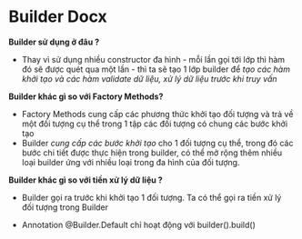 #  Builder Docx
**Builder sử dụng ở đâu ?**
- Thay vì sử dụng nhiều constructor đa hình - mỗi lần gọi tới lớp thì hàm đó sẽ được quét qua một lần - thì ta sẽ tạo 1
  lớp builder để *tạo các hàm khởi tạo và các hàm validate dữ liệu, xử lý dữ liệu trước khi truy vấn*

**Builder khác gì so với Factory Methods?**
- Factory Methods cung cấp các phương thức khởi tạo đối tượng và trả về một đối tượng cụ thể trong 1 tập các đối tượng
  có chung các bước khởi tạo
- Builder *cung cấp các bước khởi tạo* cho 1 đối tượng cụ thể, trong đó các bước chi tiết được thực hiện trong builder, có
  thể mở rộng thêm nhiều loại builder ứng với nhiều loại trong đa hình của đối tượng.

**Builder khác gì so với tiền xử lý dữ liệu ?**
- Builder gọi ra trước khi khởi tạo 1 đối tượng. Ta có thể gọi ra tiền xử lý đối tượng trong Builder

- Annotation @Builder.Default chỉ hoạt động với builder().build()